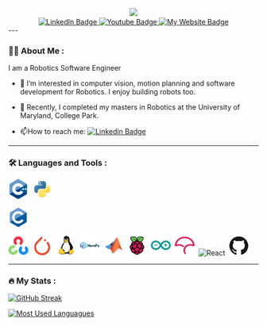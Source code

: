 
<!--<img src="git.png" alt="Alt text" title="">-->
<!-- ![Header](git.png) -->
<!-- ![GITGIF](https://github.com/Madhunc5229/Madhunc5229/assets/61328094/3261a2b5-b35c-44a7-bba5-4444b034e068) -->

<div id="header" align="center">
  <img src="GITGIF.gif" width="1000"/>
</div>

<div id="badges" align="center">
  <a href="https://www.linkedin.com/in/madhunc/">
    <img src="https://img.shields.io/badge/LinkedIn-blue?style=for-the-badge&logo=linkedin&logoColor=white" alt="LinkedIn Badge"/>
  </a>
  <a href="https://www.youtube.com/@madhunarrachittibabu2032/videos">
    <img src="https://img.shields.io/badge/YouTube-red?style=for-the-badge&logo=youtube&logoColor=white" alt="Youtube Badge"/>
  </a>
  <a href="https://madhunc5229.github.io/mnc/">
    <img src="https://img.shields.io/badge/Website-black?style=for-the-badge&logo=My website&logoColor=white" alt="My Website Badge"/>
  </a>
</div>
<!-- <img src="https://komarev.com/ghpvc/?username=Madhunc5229&style=flat-square&color=blue" alt="" align="center"/> -->
---

### :man_technologist: About Me :
I am a Robotics Software Engineer
- :telescope: I’m interested in computer vision, motion planning and software development for Robotics. I enjoy building robots too.

- :seedling: Recently, I completed my masters in Robotics at the University of Maryland, College Park.

- :mailbox:How to reach me: [![Linkedin Badge](https://img.shields.io/badge/LinkedIn-blue?style=flat&logo=Linkedin&logoColor=white)](https://www.linkedin.com/in/madhunc/)
<!-- [![My Website](https://img.shields.io/badge/-ADAMALSTON.COM-000000?style=for-the-badge&logo=react&logoColor=white)](https://madhunc5229.github.io/mnc/) -->

---

### :hammer_and_wrench: Languages and Tools :


<div>
  <img src="https://github.com/devicons/devicon/blob/master/icons/cplusplus/cplusplus-original.svg" title="Java" alt="Java" width="40" height="40"/>&nbsp;
  <img src="https://github.com/devicons/devicon/blob/master/icons/python/python-original.svg" title="React" alt="React" width="40" height="40"/>&nbsp;

  <img src="https://github.com/devicons/devicon/blob/master/icons/c/c-original.svg" title="React" alt="React" width="40" height="40"/>&nbsp;

  <img src="https://github.com/devicons/devicon/blob/master/icons/opencv/opencv-original.svg" title="React" alt="React" width="40" height="40"/>&nbsp;
  <img src="https://github.com/devicons/devicon/blob/master/icons/pytorch/pytorch-original.svg" title="React" alt="React" width="40" height="40"/>&nbsp;
  <img src="https://github.com/devicons/devicon/blob/master/icons/linux/linux-original.svg" title="React" alt="React" width="40" height="40"/>&nbsp;
  <img src="https://github.com/devicons/devicon/blob/master/icons/numpy/numpy-original-wordmark.svg" title="React" alt="React" width="40" height="40"/>&nbsp;
  <img src="https://github.com/devicons/devicon/blob/master/icons/matlab/matlab-original.svg" title="React" alt="React" width="40" height="40"/>&nbsp;
  <img src="https://github.com/devicons/devicon/blob/master/icons/raspberrypi/raspberrypi-original.svg" title="React" alt="React" width="40" height="40"/>&nbsp;
  <img src="https://github.com/devicons/devicon/blob/master/icons/arduino/arduino-original.svg" title="React" alt="React" width="40" height="40"/>&nbsp;
  <img src="https://github.com/devicons/devicon/blob/master/icons/codecov/codecov-plain.svg" title="React" alt="React" width="40" height="40"/>&nbsp;
  <img src="https://github.com/devicons/devicon/blob/master/icons/docker/docker-original.svgg" title="React" alt="React" width="40" height="40"/>&nbsp;
  <img src="https://github.com/devicons/devicon/blob/master/icons/github/github-original.svg" title="React" alt="React" width="40" height="40"/>&nbsp;
  
</div>


<!-- **Languages I have used**

![C](https://img.shields.io/badge/-C-000000?style=flat&logo=C)
![C++](https://img.shields.io/badge/-C++-000000?style=flat&logo=C%2B%2B&logoColor=00599C)
![Python](https://img.shields.io/badge/-Python-000000?style=flat&logo=python)

**Some of the technologies I have worked with**

![Git](https://img.shields.io/badge/-Git-000000?style=flat&logo=git&logoColor=F05032)
![GitHub](https://img.shields.io/badge/-GitHub-000000?style=flat&logo=github&logoColor=FFFFFF)
![Jira](https://img.shields.io/badge/-Jira-000000?style=flat&logo=jira-software&logoColor=white&logoColor=0052CC)
![Linux](https://img.shields.io/badge/-Linux-000000?style=flat&logo=linux&logoColor=FCC624)
![TCP/IP](https://img.shields.io/badge/-TCP/IP-000000?style=flat&logo=cisco&logoColor=white)wi*quL3fcV -->

---

### :fire: My Stats :
[![GitHub Streak](http://github-readme-streak-stats.herokuapp.com?user=Madhunc5229&theme=radical&hide_border=true&mode=weekly)](https://git.io/streak-stats)

[![Most Used Languagues](https://github-readme-stats.vercel.app/api/top-langs/?username=Madhunc5229&layout=compact&theme=vision-friendly-dark)](https://github.com/anuraghazra/github-readme-stats)

<!-- <img align="" height='130px' src="https://github-readme-stats.vercel.app/api?username=adamalston&hide_title=true&show_icons=true&include_all_commits=true&line_height=21&bg_color=0,EC6C6C,FFD479,FFFC79,73FA79&theme=graywhite" /><img align="" height='130px' src="https://github-readme-stats.vercel.app/api/top-langs/?username=adamalston&hide_title=true&layout=compact&bg_color=0,73FA79,73FDFF,7A81FF&theme=graywhite" />

 -->

<!-- **Madhunc5229/Madhunc5229** is a ✨ _special_ ✨ repository because its `README.md` (this file) appears on your GitHub profile.

Here are some ideas to get you started:

- 🔭 I’m currently working on ...
- 🌱 I’m currently learning ...
- 👯 I’m looking to collaborate on ...
- 🤔 I’m looking for help with ...
- 💬 Ask me about ...
- 📫 How to reach me: ...
- 😄 Pronouns: ...
- ⚡ Fun fact: ... -->

